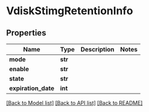 # VdiskStimgRetentionInfo

## Properties
Name | Type | Description | Notes
------------ | ------------- | ------------- | -------------
**mode** | **str** |  | 
**enable** | **str** |  | 
**state** | **str** |  | 
**expiration_date** | **int** |  | 

[[Back to Model list]](../README.md#documentation-for-models) [[Back to API list]](../README.md#documentation-for-api-endpoints) [[Back to README]](../README.md)



